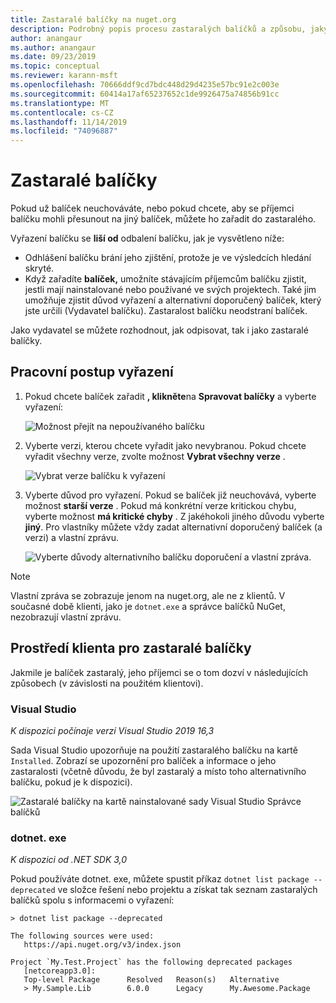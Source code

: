 ```yaml
---
title: Zastaralé balíčky na nuget.org
description: Podrobný popis procesu zastaralých balíčků a způsobu, jakým klienti tyto informace zobrazují
author: anangaur
ms.author: anangaur
ms.date: 09/23/2019
ms.topic: conceptual
ms.reviewer: karann-msft
ms.openlocfilehash: 70666ddf9cd7bdc448d29d4235e57bc91e2c003e
ms.sourcegitcommit: 60414a17af65237652c1de9926475a74856b91cc
ms.translationtype: MT
ms.contentlocale: cs-CZ
ms.lasthandoff: 11/14/2019
ms.locfileid: "74096887"
---
```

# <a name="deprecating-packages"></a>Zastaralé balíčky

Pokud už balíček neuchováváte, nebo pokud chcete, aby se příjemci balíčku mohli přesunout na jiný balíček, můžete ho zařadit do zastaralého. 

Vyřazení balíčku se **liší od** odbalení balíčku, jak je vysvětleno níže:
* Odhlášení balíčku brání jeho zjištění, protože je ve výsledcích hledání skryté. 
* Když zařadíte **balíček,** umožníte stávajícím příjemcům balíčku zjistit, jestli mají nainstalované nebo používané ve svých projektech. Také jim umožňuje zjistit důvod vyřazení a alternativní doporučený balíček, který jste určili (Vydavatel balíčku). Zastaralost balíčku neodstraní balíček. 

Jako vydavatel se můžete rozhodnout, jak odpisovat, tak i jako zastaralé balíčky.

## <a name="deprecation-workflow"></a>Pracovní postup vyřazení
1. Pokud chcete balíček zařadit **, klikněte**na **Spravovat balíčky** a vyberte vyřazení:

    ![Možnost přejít na nepoužívaného balíčku](media/deprecation-select-option.png)

2. Vyberte verzi, kterou chcete vyřadit jako nevybranou. Pokud chcete vyřadit všechny verze, zvolte možnost **Vybrat všechny verze** .

    ![Vybrat verze balíčku k vyřazení](media/deprecation-select-version.png)

3. Vyberte důvod pro vyřazení. Pokud se balíček již neuchovává, vyberte možnost **starší verze** . Pokud má konkrétní verze kritickou chybu, vyberte možnost **má kritické chyby** . Z jakéhokoli jiného důvodu vyberte **jiný**. Pro vlastníky můžete vždy zadat alternativní doporučený balíček (a verzi) a vlastní zprávu. 

    ![Vyberte důvody alternativního balíčku doporučení a vlastní zpráva.](media/deprecation-save.png)

> [!Note]
> Vlastní zpráva se zobrazuje jenom na nuget.org, ale ne z klientů. V současné době klienti, jako je `dotnet.exe` a správce balíčků NuGet, nezobrazují vlastní zprávu.

## <a name="client-experience-for-deprecated-packages"></a>Prostředí klienta pro zastaralé balíčky
Jakmile je balíček zastaralý, jeho příjemci se o tom dozví v následujících způsobech (v závislosti na použitém klientovi).

### <a name="visual-studio"></a>Visual Studio 
*K dispozici počínaje verzí Visual Studio 2019 16,3*

Sada Visual Studio upozorňuje na použití zastaralého balíčku na kartě `Installed`. Zobrazí se upozornění pro balíček a informace o jeho zastaralosti (včetně důvodu, že byl zastaralý a místo toho alternativního balíčku, pokud je k dispozici).

   ![Zastaralé balíčky na kartě nainstalované sady Visual Studio Správce balíčků](media/deprecation-vs.png)

### <a name="dotnetexe"></a>dotnet. exe
*K dispozici od .NET SDK 3,0*

Pokud používáte dotnet. exe, můžete spustit příkaz `dotnet list package --deprecated` ve složce řešení nebo projektu a získat tak seznam zastaralých balíčků spolu s informacemi o vyřazení:

```
> dotnet list package --deprecated

The following sources were used:
   https://api.nuget.org/v3/index.json

Project `My.Test.Project` has the following deprecated packages
   [netcoreapp3.0]:
   Top-level Package      Resolved   Reason(s)   Alternative
   > My.Sample.Lib        6.0.0      Legacy      My.Awesome.Package

```
